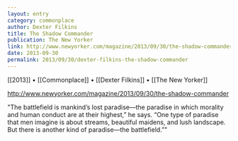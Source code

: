 ```yaml
---
layout: entry
category: commonplace
author: Dexter Filkins
title: The Shadow Commander
publication: The New Yorker
link: http://www.newyorker.com/magazine/2013/09/30/the-shadow-commander
date: 2013-09-30
permalink: 2013/09/30/dexter-filkins-the-shadow-commander
---
```


[[2013]] • [[Commonplace]] • [[Dexter Filkins]] • [[The New Yorker]]

http://www.newyorker.com/magazine/2013/09/30/the-shadow-commander

"The battlefield is mankind’s lost paradise—the paradise in which morality and human conduct are at their highest,” he says. “One type of paradise that men imagine is about streams, beautiful maidens, and lush landscape. But there is another kind of paradise—the battlefield.”"

